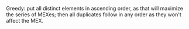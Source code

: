 Greedy: put all distinct elements in ascending order, as that will maximize the series of MEXes; then all duplicates follow in any order as they won't affect the MEX.
